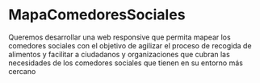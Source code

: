 MapaComedoresSociales
=====================

Queremos desarrollar una web responsive que permita mapear los comedores sociales con el objetivo de agilizar el proceso de recogida de alimentos y facilitar a ciudadanos y organizaciones que cubran las necesidades de los comedores sociales que tienen en su entorno más cercano